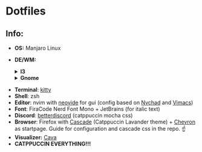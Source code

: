 # Dotfiles
## Info:
* **OS:** Manjaro Linux
* **DE/WM:**
  <details>
  <summary><b>I3</b></summary>
  
  * <b>Bar:</b> [Polybar](https://github.com/polybar/polybar) (recolored and tweaked config from [BIBJAW](https://github.com/BIBJAW/Final_Rice))
  * <b>Compositor:</b> [Picom](https://github.com/yshui/picom)
  * <b>Launcher:</b> [Rofi](https://github.com/davatorium/rofi)
  
  ### Photos:
    ![i3](Screenshots/i3.png)

  </details>
  <details>
  <summary><b>Gnome</b></summary>
  
  ### **Theme**: 
  * Shell: [Catppuccin-Mocha-Lavender-dark](https://aur.archlinux.org/packages/catppuccin-gtk-theme-mocha)
  * Legacy: (generated with Gradience) Catppuccin Mocha + RosePine titlebar buttons
  * <b>All Extensions</b>:
    * ~~[Alyur's Widgets](https://extensions.gnome.org/extension/5338/aylurs-widgets/)~~ (deprecated in gnome 45, still looking for replacement)
    * [Arc-menu](https://extensions.gnome.org/extension/3628/arcmenu/)
    * [Blur my Shell](https://extensions.gnome.org/extension/3193/blur-my-shell/)
    * [Compiz window effect](https://extensions.gnome.org/extension/3210/compiz-windows-effect/) <details><summary>settings</summary>
        * friction: 4.0
        * spring 10.0
        * speedup factor 22.0
        * mass 80
        * x tiles 8
        * y tiles 8
        * maximize effect false
        * resize effect true
        </details>
    * [Compiz magic lamp effect](https://extensions.gnome.org/extension/3740/compiz-alike-magic-lamp-effect/)
    * [Dekstop Cube](https://extensions.gnome.org/extension/4648/desktop-cube/)
    * [Just Perfection](https://extensions.gnome.org/extension/3843/just-perfection/)
    * [Pop Shell](https://aur.archlinux.org/packages/gnome-shell-extension-pop-shell)
    * ~~[Space Bar](https://extensions.gnome.org/extension/5090/space-bar/)~~ (new workspace indicator is fine for me)
    * ~~[Top Bar Organizer](https://extensions.gnome.org/extension/4356/top-bar-organizer/)~~ [Order Gnome Shell Extensions](https://extensions.gnome.org/extension/2114/order-gnome-shell-extensions/) (organizer broke some stuff for me)
    * ~~[Unite](https://extensions.gnome.org/extension/1287/unite/)~~ (breakes workspace indicator in gnome 45. Still looking for replacement.)
    * [Vitals](https://extensions.gnome.org/extension/1460/vitals/)
    * [Burn my Windows](https://extensions.gnome.org/extension/4679/burn-my-windows/)
    * [Media Controls](https://extensions.gnome.org/extension/4470/media-controls/)
    * [Caffeine](https://extensions.gnome.org/extension/517/caffeine/)
    * **(Built-In)**:
      * [AppIndicator and KStatusNotifierItem Support](https://extensions.gnome.org/extension/615/appindicator-support/)
      * [Gnome 4x UI Imporovements](https://extensions.gnome.org/extension/4158/gnome-40-ui-improvements/)
      * [Launch new instance](https://extensions.gnome.org/extension/600/launch-new-instance/)
      * Pamac Updates Indicator (gets installed with pamac i think)
      * [Screenshot Window Sizer](https://extensions.gnome.org/extension/881/screenshot-window-sizer/)
      * [User Themes](https://extensions.gnome.org/extension/19/user-themes/)
      * [X11 Gestures](https://extensions.gnome.org/extension/4033/x11-gestures/)
  * ### Photos:
    ![example](Screenshots/example.png)
    ![example_nvim](Screenshots/example_nvim.png)
    ![conky1](Screenshots/conky1.png)
    ![example_firefox](Screenshots/example_firefox.png)
</details>
 
  * **Terminal**: [kitty](https://github.com/kovidgoyal/kitty)
  * **Shell**: zsh
  * **Editor**: nvim with [neovide](https://github.com/neovide/neovide) for gui (config based on [Nvchad](https://github.com/NvChad/NvChad) and [Vimacs](https://github.com/UTFeight/vimacs))
  * **Font**: FiraCode Nerd Font Mono + JetBrains (for italic text)
  * **Discord**: [betterdiscord](https://betterdiscord.app/) (catppuccin mocha css)
  * **Browser**: Firefox with [Cascade](https://github.com/andreasgrafen/cascade) (Catppuccin Lavander theme) + [Chevron](https://github.com/kholmogorov27/chevron) as startpage. Guide for configuration and cascade css in the repo. ☝️
  * **Visualizer:** [Cava](https://github.com/karlstav/cava)
  * **CATPPUCCIN EVERYTHING!!!**
